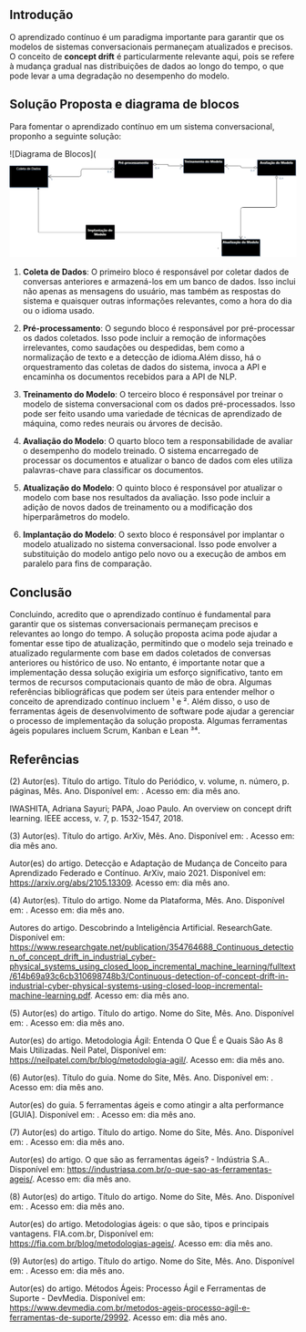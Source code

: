 ## Introdução
O aprendizado contínuo é um paradigma importante para garantir que os modelos de sistemas conversacionais permaneçam atualizados e precisos. O conceito de **concept drift** é particularmente relevante aqui, pois se refere à mudança gradual nas distribuições de dados ao longo do tempo, o que pode levar a uma degradação no desempenho do modelo.

## Solução Proposta e diagrama de blocos

Para fomentar o aprendizado contínuo em um sistema conversacional, proponho a seguinte solução:

![Diagrama de Blocos](![Alt text](./Diagrama%20de%20blocos%20.png)

1. **Coleta de Dados**: O primeiro bloco é responsável por coletar dados de conversas anteriores e armazená-los em um banco de dados. Isso inclui não apenas as mensagens do usuário, mas também as respostas do sistema e quaisquer outras informações relevantes, como a hora do dia ou o idioma usado.

2. **Pré-processamento**: O segundo bloco é responsável por pré-processar os dados coletados. Isso pode incluir a remoção de informações irrelevantes, como saudações ou despedidas, bem como a normalização de texto e a detecção de idioma.Além disso, há o orquestramento  das coletas de dados do sistema, invoca a API  e encaminha os documentos recebidos para a API de NLP.

3. **Treinamento do Modelo**: O terceiro bloco é responsável por treinar o modelo de sistema conversacional com os dados pré-processados. Isso pode ser feito usando uma variedade de técnicas de aprendizado de máquina, como redes neurais ou árvores de decisão.

4. **Avaliação do Modelo**: O quarto bloco tem a responsabilidade de avaliar o desempenho do modelo treinado. O sistema encarregado de processar os documentos e atualizar o banco de dados com eles utiliza palavras-chave para classificar os documentos.

5. **Atualização do Modelo**: O quinto bloco é responsável por atualizar o modelo com base nos resultados da avaliação. Isso pode incluir a adição de novos dados de treinamento ou a modificação dos hiperparâmetros do modelo.

6. **Implantação do Modelo**: O sexto bloco é responsável por implantar o modelo atualizado no sistema conversacional. Isso pode envolver a substituição do modelo antigo pelo novo ou a execução de ambos em paralelo para fins de comparação.

## Conclusão
Concluindo, acredito que o aprendizado contínuo é fundamental para garantir que os sistemas conversacionais permaneçam precisos e relevantes ao longo do tempo. A solução proposta acima pode ajudar a fomentar esse tipo de atualização, permitindo que o modelo seja treinado e atualizado regularmente com base em dados coletados de conversas anteriores ou histórico de uso. No entanto, é importante notar que a implementação dessa solução exigiria um esforço significativo, tanto em termos de recursos computacionais quanto de mão de obra. Algumas referências bibliográficas que podem ser úteis para entender melhor o conceito de aprendizado contínuo incluem ¹ e ². Além disso, o uso de ferramentas ágeis de desenvolvimento de software pode ajudar a gerenciar o processo de implementação da solução proposta. Algumas ferramentas ágeis populares incluem Scrum, Kanban e Lean ³⁴.

## Referências

(2) Autor(es). Título do artigo. Título do Periódico, v. volume, n. número, p. páginas, Mês. Ano. Disponível em: <URL>. Acesso em: dia mês ano.

IWASHITA, Adriana Sayuri; PAPA, Joao Paulo. An overview on concept drift learning. IEEE access, v. 7, p. 1532-1547, 2018.

(3) Autor(es). Título do artigo. ArXiv, Mês. Ano. Disponível em: <URL>. Acesso em: dia mês ano.

Autor(es) do artigo. Detecção e Adaptação de Mudança de Conceito para Aprendizado Federado e Contínuo. ArXiv, maio 2021. Disponível em: <https://arxiv.org/abs/2105.13309>. Acesso em: dia mês ano.

(4) Autor(es). Título do artigo. Nome da Plataforma, Mês. Ano. Disponível em: <URL>. Acesso em: dia mês ano.

Autores do artigo. Descobrindo a Inteligência Artificial. ResearchGate. Disponível em: <https://www.researchgate.net/publication/354764688_Continuous_detection_of_concept_drift_in_industrial_cyber-physical_systems_using_closed_loop_incremental_machine_learning/fulltext/614b69a93c6cb310698748b3/Continuous-detection-of-concept-drift-in-industrial-cyber-physical-systems-using-closed-loop-incremental-machine-learning.pdf>. Acesso em: dia mês ano.

(5) Autor(es) do artigo. Título do artigo. Nome do Site, Mês. Ano. Disponível em: <URL>. Acesso em: dia mês ano.


Autor(es) do artigo. Metodologia Ágil: Entenda O Que É e Quais São As 8 Mais Utilizadas. Neil Patel, Disponível em: <https://neilpatel.com/br/blog/metodologia-agil/>. Acesso em: dia mês ano.

(6) Autor(es). Título do guia. Nome do Site, Mês. Ano. Disponível em: <URL>. Acesso em: dia mês ano.


Autor(es) do guia. 5 ferramentas ágeis e como atingir a alta performance [GUIA]. Disponível em: <URL>. Acesso em: dia mês ano.

(7) Autor(es) do artigo. Título do artigo. Nome do Site, Mês. Ano. Disponível em: <URL>. Acesso em: dia mês ano.

Autor(es) do artigo. O que são as ferramentas ágeis? - Indústria S.A.. Disponível em: <https://industriasa.com.br/o-que-sao-as-ferramentas-ageis/>. Acesso em: dia mês ano.

(8) Autor(es) do artigo. Título do artigo. Nome do Site, Mês. Ano. Disponível em: <URL>. Acesso em: dia mês ano.


Autor(es) do artigo. Metodologias ágeis: o que são, tipos e principais vantagens. FIA.com.br, Disponível em: <https://fia.com.br/blog/metodologias-ageis/>. Acesso em: dia mês ano.

(9) Autor(es) do artigo. Título do artigo. Nome do Site, Mês. Ano. Disponível em: <URL>. Acesso em: dia mês ano.


Autor(es) do artigo. Métodos Ágeis: Processo Ágil e Ferramentas de Suporte - DevMedia. Disponível em: <https://www.devmedia.com.br/metodos-ageis-processo-agil-e-ferramentas-de-suporte/29992>. Acesso em: dia mês ano.
